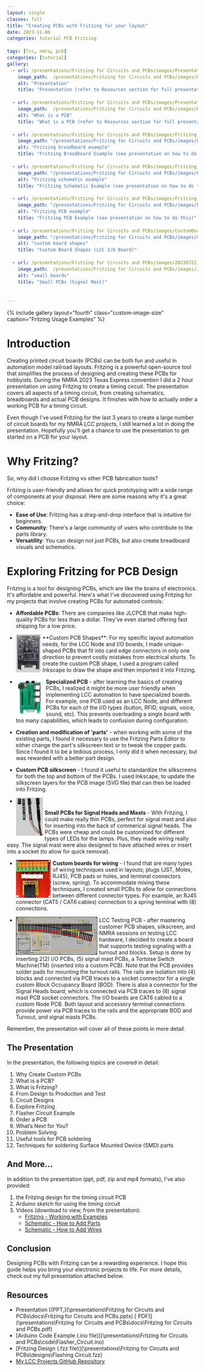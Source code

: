 ```yaml
---
layout: single
classes: full
title: "Creating PCBs with Fritzing for your layout"
date: 2023-11-06
categories: tutorial PCB Fritzing

tags: [lcc, nmra, pcb]
categories: [tutorial]
gallery:
  - url: /presentations/Fritzing for Circuits and PCBs/images/Presentation.png
    image_path:  /presentations/Fritzing for Circuits and PCBs/images/Presentation-100.png
    alt: "Presentation"
    title: "Presentation (refer to Resources section for full presentation)"

  - url: /presentations/Fritzing for Circuits and PCBs/images/Presentation_What_Is_A_PCB.png
    image_path:  /presentations/Fritzing for Circuits and PCBs/images/Presentation_What_Is_A_PCB-100.png
    alt: "What is a PCB"
    title: "What is a PCB (refer to Resources section for full presentation)"

  - url: /presentations/Fritzing for Circuits and PCBs/images/Fritzing_Breadboard.png
    image_path: "/presentations/Fritzing for Circuits and PCBs/images/Fritzing_Breadboard-100.png"
    alt: "Fritzing breadboard example"
    title: "Fritzing Breadboard Example (see presentation on how to do this)"

  - url: /presentations/Fritzing for Circuits and PCBs/images/Fritzing_Schematic.png
    image_path: "/presentations/Fritzing for Circuits and PCBs/images/Fritzing_Schematic-100.png"
    alt: "Fritzing schematic example"
    title: "Fritzing Schematic Example (see presentation on how to do this)"

  - url: /presentations/Fritzing for Circuits and PCBs/images/Fritzing_PCB.png
    image_path: "/presentations/Fritzing for Circuits and PCBs/images/Fritzing_PCB-100.png"
    alt: "Fritzing PCB example"
    title: "Fritzing PCB Example (see presentation on how to do this)"

  - url: /presentations/Fritzing for Circuits and PCBs/images/CustomBoard.jpg
    image_path: "/presentations/Fritzing for Circuits and PCBs/images/CustomBoard-100.jpg"
    alt: "custom board shapes"
    title: "Custom Board Shapes (LCC I/O Board)"

  - url: /presentations/Fritzing for Circuits and PCBs/images/20230722_083314.jpg
    image_path:  /presentations/Fritzing for Circuits and PCBs/images/20230722_083314.jpg
    alt: "small boards"
    title: "Small PCBs (Signal Mast)"


---
```


{% include gallery layout="fourth" class="custom-image-size" caption="Fritzing Usage Examples" %}

# Introduction

Creating printed circuit boards (PCBs) can be both fun and useful in automation model railroad layouts. Fritzing is a powerful open-source tool that simplifies the process of designing and creating these PCBs for hobbyists. During the NMRA 2023 Texas Express convention I did a 2 hour presentation on using Fritzing to create a timing circuit.  The presentation covers all aspects of a timing circuit, from creating schematics, breadboards and actual PCB designs.  It finishes with how to actually order a working PCB for a timing circuit.

Even though I've used Fritzing for the last 3 years to create a large number of circuit boards for my NMRA LCC projects, I still learned a lot in doing the presentation.  Hopefully you'll get a chance to use the presentation to get started on a PCB for your layout.

# Why Fritzing?

So, why did I choose Fritzing vs other PCB fabrication tools? 

Fritzing is user-friendly and allows for quick prototyping with a wide range of components at your disposal. Here are some reasons why it's a great choice:

- **Ease of Use**: Fritzing has a drag-and-drop interface that is intuitive for beginners.
- **Community**: There's a large community of users who contribute to the parts library.
- **Versatility**: You can design not just PCBs, but also create breadboard visuals and schematics.

# Exploring Fritzing for PCB Design

Fritzing is a tool for designing PCBs, which are like the brains of electronics. It's affordable and powerful. Here's what I've discovered using Fritzing for my projects that involve creating PCBs for automated controls:

- **Affordable PCBs**: There are companies like JLCPCB that make high-quality PCBs for less than a dollar. They've even started offering fast shipping for a low price.

- <img src="\presentations\Fritzing for Circuits and PCBs\images\CustomBoard-100.jpg" alt="" style="float: left; margin-right: 5px;" />
  **Custom PCB Shapes**: For my specific layout automation needs, for the LCC Node and I/O boards, I made unique-shaped PCBs that fit into card edge connectors in only one direction to prevent costly mistakes from electrical shorts.  To create the custom PCB shape, I used a program called Inkscape to draw the shape and then imported it into Fritzing.

- <img src="\presentations\Fritzing for Circuits and PCBs\images\Sound-100.jpg" alt="" style="float: left; margin-right: 5px;" />

  **Specialized PCB** - after learning the basics of creating PCBs, I realized it might be more user friendly when implementing LCC automation to have specialized boards.  For example, one PCB used as an LCC Node, and different PCBs for each of the I/O types (button, RFID, signals, voice, sound, etc).  This prevents overloading a single board with too many capabilities, which leads to confusion during configuration.

- **Creation and modification of 'parts'** - when working with some of the existing parts, I found it necessary to use the Fritzing Parts Editor to either change the part's silkscreen text or to tweak the copper pads.   Since I found it to be a tedious process, I only did it when necessary, but was rewarded with a better part design. 

- **Custom PCB silkscreen** - I found it useful to standardize the silkscreens for both the top and bottom of the PCBs.  I used Inkscape, to update the silkscreen layers for the PCB image (SVG file) that can then be loaded into Fritzing.

- <img src="\presentations\Fritzing for Circuits and PCBs\images\SignalMast-100.png" alt="" style="float: left; margin-right: 5px;" />
**Small PCBs for Signal Heads and Masts** - With Fritzing, I could make really thin PCBs, perfect for signal mast and also for inserting into the back of commerical signal heads. The PCBs were cheap and could be customized for different types of LEDs for the  lamps. Plus, they made wiring really easy.  The signal mast were also designed to have attached wires or insert into a socket (to allow for quick removal).

- <img src="\presentations\Fritzing for Circuits and PCBs\images\BreakoutBoard-100.jpg" alt="" style="float: left; margin-right: 5px;" />

  **Custom boards for wiring** - I found that are many types of wiring techniques used in layouts; plugs (JST, Molex, RJ45), PCB pads or holes, and terminal connectors (screw, spring).  To accommodate mixing these techniques, I created small PCBs to allow for connections between different connector types.  For example, an RJ45 connector (CAT5 / CAT6 cables) connection to a spring terminal with (8) connections.

- <img src="\presentations\Fritzing for Circuits and PCBs\images\TestBoard-100.png" alt="" style="float: left; margin-right: 5px;" />

  LCC Testing PCB - after mastering customer PCB shapes, silkscreen, and NMRA sessions on testing LCC hardware, I decided to create a board that supports testing signaling with a turnout and blocks.  Setup is done by inserting 2(2) I/O PCBs, (5) signal mast PCBs, a Tortoise Switch Machine(TM) (inserted into a custom PCB).  Note that the PCB provides solder pads for mounting the turnout rails.  The rails are isolation into (4) blocks and connected via PCB traces to a socket connector for a single custom Block Occupancy Board (BOD).  There is also a connector for the Signal Heads board, which is connected via PCB traces to (6) signal mast PCB socket connectors.  The I/O boards are CAT6 cabled to a custom Node PCB.  Both layout and accessory terminal connections provide power via PCB traces to the rails and the appropriate BOD and Turnout, and signal masts PCBs.
  
Remember, the presentation will cover all of these points in more detail.

## The Presentation

In the presentation, the following topics are covered in detail:

1. Why Create Custom PCBs
2. What is a PCB?
3. What is Fritzing?
4. From Design to Production and Test
5. Circuit Designs
6. Explore Fritzing
7. Flasher Circuit Example
8. Order a PCB
9. What’s Next for You?
10. Problem Solving
11. Useful tools for PCB soldering
12. Techniques for soldering Surface Mounted Device (SMD) parts

## And More...

In addition to the presentation (ppt, pdf, zip and mp4 formats), I've also provided:

1. the Fritzing design for the timing circuit PCB
2. Arduino sketch for using the timing circuit
3. Videos (download to view, from the presentation):
   - <a href="/presentations/Fritzing for Circuits and PCBs/resources/videos/Show_Example.mp4" download >Fritzing - Working with Examples</a>
   - <a href="/presentations/Fritzing for Circuits and PCBs/resources/videos/Fritzing - Creating Parts.mp4" download >Schematic - How to Add Parts</a>
   - <a href="/presentations/Fritzing for Circuits and PCBs/resources/videos/Fritzing - Adding Wires.mp4" download >Schematic - How to Add Wires</a>

## Conclusion

Designing PCBs with Fritzing can be a rewarding experience. I hope this guide helps you bring your electronic projects to life. For more details, check out my full presentation attached below.

## Resources

- Presentation [(PPT,](\presentations\Fritzing for Circuits and PCBs\docs\Fritzing for Circuits and PCBs.pptx) [ PDF)](\presentations\Fritzing for Circuits and PCBs\docs\Fritzing for Circuits and PCBs.pdf)
- [Arduino Code Example (.ino file)](\presentations\Fritzing for Circuits and PCBs\code\Flasher_Circuit.ino)
- [Fritzing Design (.fzz file)](\presentations\Fritzing for Circuits and PCBs\designs\Flashing Circuit.fzz)
- [My LCC Projects GitHub Repository](https://github.com/patfleming)
